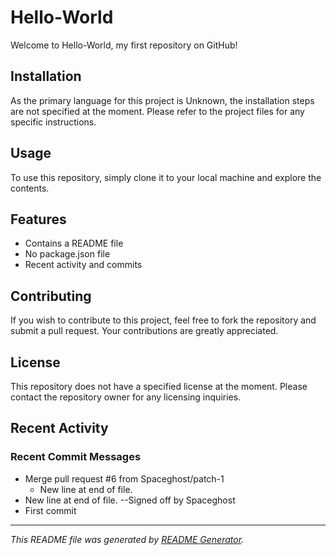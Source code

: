 # Hello-World

Welcome to Hello-World, my first repository on GitHub!

## Installation

As the primary language for this project is Unknown, the installation steps are not specified at the moment. Please refer to the project files for any specific instructions.

## Usage

To use this repository, simply clone it to your local machine and explore the contents.

## Features

- Contains a README file
- No package.json file
- Recent activity and commits

## Contributing

If you wish to contribute to this project, feel free to fork the repository and submit a pull request. Your contributions are greatly appreciated.

## License

This repository does not have a specified license at the moment. Please contact the repository owner for any licensing inquiries.

## Recent Activity

### Recent Commit Messages

- Merge pull request #6 from Spaceghost/patch-1
  - New line at end of file.
- New line at end of file. --Signed off by Spaceghost
- First commit

---

_This README file was generated by [README Generator](https://github.com/github/README-generator)._